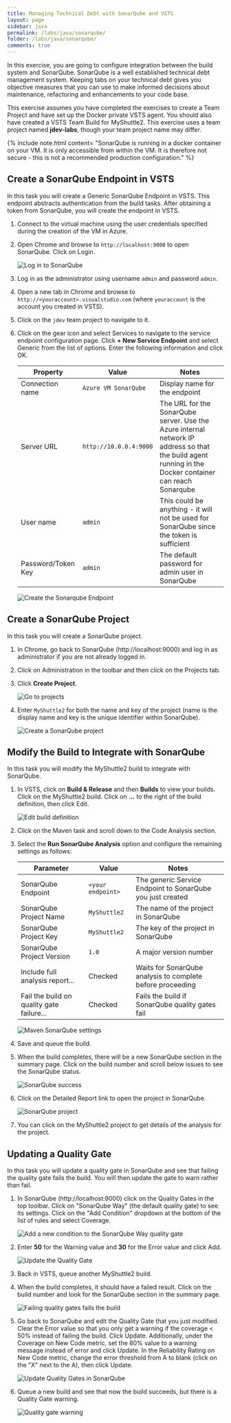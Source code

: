 ```yaml
---
title: Managing Technical Debt with SonarQube and VSTS
layout: page
sidebar: java
permalink: /labs/java/sonarqube/
folder: /labs/java/sonarqube/
comments: true
---
```


In this exercise, you are going to configure integration between the build system and SonarQube. SonarQube is a well established technical debt management system. Keeping tabs on your technical debt gives you objective measures that you can use to make informed decisions about maintenance, refactoring and enhancements to your code base.

This exercise assumes you have completed the exercises to create a Team Project and have set up the Docker private VSTS agent. You should also have created a VSTS Team Build for MyShuttle2. This exercise uses a team project named **jdev-labs**, though your team project name may differ.

{% include note.html content= "SonarQube is running in a docker container on your VM. It is only accessible from within the VM. It is therefore not secure - this is not a recommended production configuration." %}

## Create a SonarQube Endpoint in VSTS

In this task you will create a Generic SonarQube Endpoint in VSTS. This endpoint abstracts authentication from the build tasks. After obtaining a token from SonarQube, you will create the endpoint in VSTS.

1. Connect to the virtual machine using the user credentials specified during the creation of the VM in Azure.

1. Open Chrome and browse to `http://localhost:9000` to open SonarQube. Click on Login.

    ![Log in to SonarQube](images/login.png)

1. Log in as the administrator using username `admin` and password `admin`.

1. Open a new tab in Chrome and browse to `http://<youraccount>.visualstudio.com` (where `youraccount` is the account you created in VSTS).

1. Click on the `jdev` team project to navigate to it.

1. Click on the gear icon and select Services to navigate to the service endpoint configuration page. Click **+ New Service Endpoint** and select Generic from the list of options. Enter the following information and click OK.

    | Property | Value | Notes |
    | --------------- | ---------------------------- | ----------------------------------------------------------- |
    | Connection name | `Azure VM SonarQube` | Display name for the endpoint |
    | Server URL | `http://10.0.0.4:9000` | The URL for the SonarQube server. Use the Azure internal network IP address so that the build agent running in the Docker container can reach Sonarqube |
    | User name | `admin` | This could be anything - it will not be used for SonarQube since the token is sufficient |
    | Password/Token Key | `admin` | The default password for admin user in SonarQube |

    ![Create the Sonarqube Endpoint](images/create-endpoint.png)

## Create a SonarQube Project

In this task you will create a SonarQube project.

1. In Chrome, go back to SonarQube (http://localhost:9000) and log in as administrator if you are not already logged in.

1. Click on Administration in the toolbar and then click on the Projects tab.

1. Click **Create Project**.

    ![Go to projects](images/goto-projects.png)

1. Enter `MyShuttle2` for both the name and key of the project (name is the display name and key is the unique identifier within SonarQube).

    ![Create a SonarQube project](images/create-project.png)

## Modify the Build to Integrate with SonarQube

In this task you will modify the MyShuttle2 build to integrate with SonarQube.

1. In VSTS, click on **Build & Release** and then **Builds** to view your builds. Click on the MyShuttle2 build. Click on  **...** to the right of the build definition, then click Edit.

    ![Edit build definition](images/edit-builddefinition.png)

1. Click on the Maven task and scroll down to the Code Analysis section.

1. Select the **Run SonarQube Analysis** option and configure the remaining settings as follows:

    | Parameter | Value | Notes |
    | --------------- | ---------------------------- | ----------------------------------------------------------- |
    | SonarQube Endpoint | `<your endpoint>` | The generic Service Endpoint to SonarQube you just created |
    | SonarQube Project Name | `MyShuttle2` | The name of the project in SonarQube |
    | SonarQube Project Key | `MyShuttle2` | The key of the project in SonarQube |
    | SonarQube Project Version | `1.0` | A major version number |
    | Include full analysis report... | Checked | Waits for SonarQube analysis to complete before proceeding |
    | Fail the build on quality gate failure... | Checked | Fails the build if SonarQube quality gates fail |

    ![Maven SonarQube settings](images/build-sonarqube.png)

1. Save and queue the build.

1. When the build completes, there will be a new SonarQube section in the summary page. Click on the build number and scroll below issues to see the SonarQube status.

    ![SonarQube success](images/quality-gate-success.png)

1. Click on the Detailed Report link to open the project in SonarQube.

    ![SonarQube project](images/sonarqube-success.png)

1. You can click on the MyShuttle2 project to get details of the analysis for the project.

## Updating a Quality Gate

In this task you will update a quality gate in SonarQube and see that failing the quality gate fails the build. You will then update the gate to warn rather than fail.

1. In SonarQube (http://localhost:9000) click on the Quality Gates in the top toolbar. Click on "SonarQube Way" (the default quality gate) to see its settings. Click on the "Add Condition" dropdown at the bottom of the list of rules and select Coverage.

    ![Add a new condition to the SonarQube Way quality gate](images/add-condition.png)

1. Enter **50** for the Warning value and **30** for the Error value and click Add.

    ![Update the Quality Gate](images/config-coverage-fail.png)

1. Back in VSTS, queue another MyShuttle2 build.

1. When the build completes, it should have a failed result. Click on the build number and look for the SonarQube section in the summary page.

    ![Failing quality gates fails the build](images/quality-gate-fail.png)

1. Go back to SonarQube and edit the Quality Gate that you just modified. Clear the Error value so that you only get a warning if the coverage < 50% instead of failing the build. Click Update. Additionally, under the Coverage on New Code metric, set the 80% value to a warning message instead of error and click Update. In the Reliability Rating on New Code metric, change the error threshold from A to blank (click on the "X" next to the A), then click Update.

    ![Update Quality Gates in SonarQube](images/update-qualitygates.png)

1. Queue a new build and see that now the build succeeds, but there is a Quality Gate warning.

    ![Quality gate warning](images/quality-gate-warn.png)